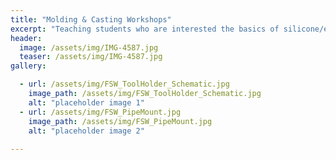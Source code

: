 ```yaml
---
title: "Molding & Casting Workshops"
excerpt: "Teaching students who are interested the basics of silicone/epoxy molding & casting with 3D printed two-part Legoman mold and more."
header:
  image: /assets/img/IMG-4587.jpg
  teaser: /assets/img/IMG-4587.jpg
gallery:

  - url: /assets/img/FSW_ToolHolder_Schematic.jpg
    image_path: /assets/img/FSW_ToolHolder_Schematic.jpg
    alt: "placeholder image 1"
  - url: /assets/img/FSW_PipeMount.jpg
    image_path: /assets/img/FSW_PipeMount.jpg
    alt: "placeholder image 2"
    
---
```

